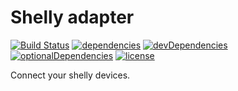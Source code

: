 # Shelly adapter

[![Build Status](https://travis-ci.org/tim-hellhake/shelly-adapter.svg?branch=master)](https://travis-ci.org/tim-hellhake/shelly-adapter)
[![dependencies](https://david-dm.org/tim-hellhake/shelly-adapter.svg)](https://david-dm.org/tim-hellhake/shelly-adapter)
[![devDependencies](https://david-dm.org/tim-hellhake/shelly-adapter/dev-status.svg)](https://david-dm.org/tim-hellhake/shelly-adapter?type=dev)
[![optionalDependencies](https://david-dm.org/tim-hellhake/shelly-adapter/optional-status.svg)](https://david-dm.org/tim-hellhake/shelly-adapter?type=optional)
[![license](https://img.shields.io/badge/license-MPL--2.0-blue.svg)](LICENSE)

Connect your shelly devices.
